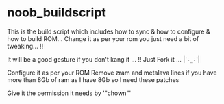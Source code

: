 # noob_buildscript
This is the build script which includes how to sync &amp; how to configure &amp; how to build ROM... Change it as per your rom you just need a bit of tweaking... !! 

It will be a good gesture if you don't kang it ... !! Just Fork it ... |'`-_-`'|

Configure it as per your ROM
Remove zram and metalava lines if you have more than 8Gb of ram as I have 8Gb so I need these patches 

Give it the permission it needs by '"chown"'
